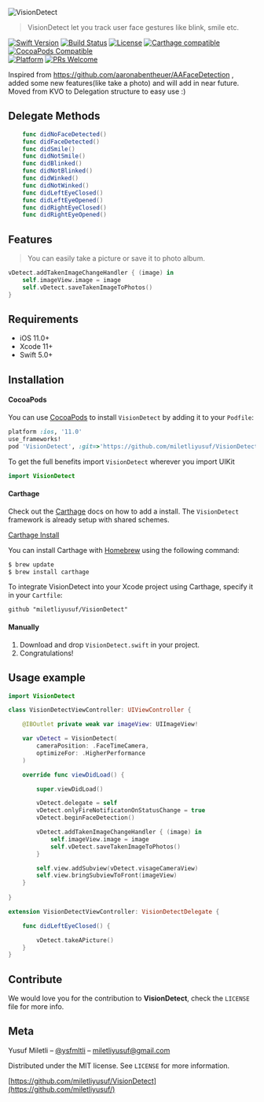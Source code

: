 ![VisionDetect](https://preview.ibb.co/insD1k/Vision_Detector_Logo.png)
> VisionDetect let you track user face gestures like blink, smile etc.

[![Swift Version][swift-image]][swift-url]
[![Build Status][travis-image]][travis-url]
[![License][license-image]][license-url]
[![Carthage compatible](https://img.shields.io/badge/Carthage-compatible-4BC51D.svg?style=flat)](https://github.com/Carthage/Carthage)
[![CocoaPods Compatible](https://img.shields.io/cocoapods/v/EZSwiftExtensions.svg)](https://img.shields.io/cocoapods/v/LFAlertController.svg)  
[![Platform](https://img.shields.io/cocoapods/p/LFAlertController.svg?style=flat)](http://cocoapods.org/pods/LFAlertController)
[![PRs Welcome](https://img.shields.io/badge/PRs-welcome-brightgreen.svg?style=flat-square)](http://makeapullrequest.com)

Inspired from https://github.com/aaronabentheuer/AAFaceDetection , added some new features(like take a photo) and will add in near future. Moved from KVO to Delegation structure to easy use :)

## Delegate Methods

``` swift
    func didNoFaceDetected()
    func didFaceDetected()
    func didSmile()
    func didNotSmile()
    func didBlinked()
    func didNotBlinked()
    func didWinked()
    func didNotWinked()
    func didLeftEyeClosed()
    func didLeftEyeOpened()
    func didRightEyeClosed()
    func didRightEyeOpened()
```

## Features
> You can easily take a picture or save it to photo album.

``` swift
vDetect.addTakenImageChangeHandler { (image) in
    self.imageView.image = image
    self.vDetect.saveTakenImageToPhotos()
}
```

## Requirements

- iOS 11.0+
- Xcode 11+
- Swift 5.0+

## Installation

#### CocoaPods
You can use [CocoaPods](http://cocoapods.org/) to install `VisionDetect` by adding it to your `Podfile`:

```ruby
platform :ios, '11.0'
use_frameworks!
pod 'VisionDetect', :git=>'https://github.com/miletliyusuf/VisionDetect.git'
```

To get the full benefits import `VisionDetect` wherever you import UIKit

``` swift
import VisionDetect
```
#### Carthage
Check out the [Carthage](https://github.com/Carthage/Carthage) docs on how to add a install. The `VisionDetect` framework is already setup with shared schemes.

[Carthage Install](https://github.com/Carthage/Carthage#adding-frameworks-to-an-application)

You can install Carthage with [Homebrew](http://brew.sh/) using the following command:

```bash
$ brew update
$ brew install carthage
```

To integrate VisionDetect into your Xcode project using Carthage, specify it in your `Cartfile`:

```
github "miletliyusuf/VisionDetect"
```
#### Manually
1. Download and drop ```VisionDetect.swift``` in your project.  
2. Congratulations!  

## Usage example

```swift
import VisionDetect

class VisionDetectViewController: UIViewController {

    @IBOutlet private weak var imageView: UIImageView!

    var vDetect = VisionDetect(
        cameraPosition: .FaceTimeCamera,
        optimizeFor: .HigherPerformance
    )

    override func viewDidLoad() {

        super.viewDidLoad()

        vDetect.delegate = self
        vDetect.onlyFireNotificatonOnStatusChange = true
        vDetect.beginFaceDetection()

        vDetect.addTakenImageChangeHandler { (image) in
            self.imageView.image = image
            self.vDetect.saveTakenImageToPhotos()
        }

        self.view.addSubview(vDetect.visageCameraView)
        self.view.bringSubviewToFront(imageView)
    }
    
}

extension VisionDetectViewController: VisionDetectDelegate {

    func didLeftEyeClosed() {

        vDetect.takeAPicture()
    }
}

```

## Contribute

We would love you for the contribution to **VisionDetect**, check the ``LICENSE`` file for more info.

## Meta

Yusuf Miletli – [@ysfmltli](https://twitter.com/ysfmltli) – miletliyusuf@gmail.com

Distributed under the MIT license. See ``LICENSE`` for more information.

[https://github.com/miletliyusuf/VisionDetect](https://github.com/miletliyusuf/)

[swift-image]:https://img.shields.io/badge/swift-5.0-orange.svg
[swift-url]: https://swift.org/
[license-image]: https://img.shields.io/badge/License-MIT-blue.svg
[license-url]: LICENSE
[travis-image]: https://img.shields.io/travis/dbader/node-datadog-metrics/master.svg?style=flat-square
[travis-url]: https://travis-ci.org/dbader/node-datadog-metrics
[codebeat-image]: https://codebeat.co/badges/c19b47ea-2f9d-45df-8458-b2d952fe9dad
[codebeat-url]: https://codebeat.co/projects/github-com-vsouza-awesomeios-com
[logo.png]: https://ibb.co/h5jCsQ
